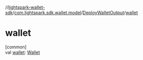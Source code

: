 //[lightspark-wallet-sdk](../../../index.md)/[com.lightspark.sdk.wallet.model](../index.md)/[DeployWalletOutput](index.md)/[wallet](wallet.md)

# wallet

[common]\
val [wallet](wallet.md): [Wallet](../-wallet/index.md)
